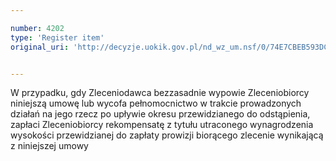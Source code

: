 ```yaml
---

number: 4202
type: 'Register item'
original_uri: 'http://decyzje.uokik.gov.pl/nd_wz_um.nsf/0/74E7CBEB593DC99EC1257AFB00309A4B?OpenDocument'


---
```


W przypadku, gdy Zleceniodawca bezzasadnie wypowie Zleceniobiorcy niniejszą umowę lub wycofa pełnomocnictwo w trakcie prowadzonych działań na jego rzecz po upływie okresu przewidzianego do odstąpienia, zapłaci Zleceniobiorcy rekompensatę z tytułu utraconego wynagrodzenia wysokości przewidzianej do zapłaty prowizji biorącego zlecenie wynikającą z niniejszej umowy
